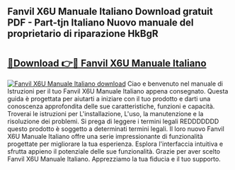 ## Fanvil X6U Manuale Italiano Download gratuit PDF - Part-tjn Italiano Nuovo manuale del proprietario di riparazione HkBgR

# <h2><a href="http://dfe88u.blite.top/?on=Fanvil+X6U+Manuale+Italiano">🔗Download 👉🔴 Fanvil X6U Manuale Italiano</a></h2>

[![Fanvil X6U Manuale Italiano download](https://i.imgur.com/lujVjoI.png)](http://dfe88u.blite.top/?on=Fanvil+X6U+Manuale+Italiano)
Ciao e benvenuto nel manuale di Istruzioni per il tuo Fanvil X6U Manuale Italiano appena consegnato. Questa guida è progettata per aiutarti a iniziare con il tuo prodotto e darti una conoscenza approfondita delle sue caratteristiche, funzioni e capacità. Troverai le istruzioni per L'installazione, L'uso, la manutenzione e la risoluzione dei problemi. Si prega di leggere i termini legali REDDDDDDD questo prodotto è soggetto a determinati termini legali. Il loro nuovo Fanvil X6U Manuale Italiano offre una serie impressionante di funzionalità progettate per migliorare la tua esperienza. Esplora l'interfaccia intuitiva e sfrutta appieno il potenziale delle sue funzionalità. Grazie per aver scelto Fanvil X6U Manuale Italiano. Apprezziamo la tua fiducia e il tuo supporto.

